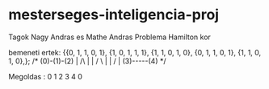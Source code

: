 # mesterseges-inteligencia-proj

Tagok Nagy Andras es Mathe Andras
Problema Hamilton kor

 bemeneti ertek:
          {{0, 1, 1, 0, 1},
					{1, 0, 1, 1, 1},
					{1, 1, 0, 1, 0},
					{0, 1, 1, 0, 1},
					{1, 1, 0, 1, 0},};
          /*
	(0)-(1)-(2)
	|   /\   |
	|  /  \  |
	| /	    \|
	(3)-----(4) */
          
Megoldas :  0 1 2 3 4 0          
